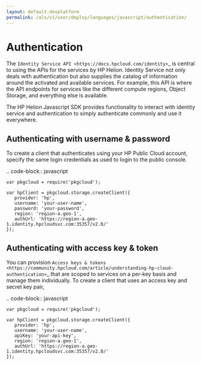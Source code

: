 ```yaml
---
layout: default-devplatform
permalink: /als/v1/user/deploy/languages/javascript/authentication/
---
```

<!--UNDER REVISION-->
Authentication
==========================================================
The `Identity Service API <https://docs.hpcloud.com/identity>`_ is central to using the
APIs for the services by HP Helion. Identity Service not only deals with authentication
but also supplies the catalog of information around the activated and available services.
For example, this API is where the API endpoints for services like the different compute regions,
Object Storage, and everything else is available.

The HP Helion Javascript SDK provides functionality to interact with identity service and authentication
to simply authenticate commonly and use it everywhere.

Authenticating with username & password
---------------------------------------
To create a client that authenticates using your HP Public Cloud account,
specify the same login credentials as used to login to the public console.

.. code-block:: javascript

    var pkgcloud = require('pkgcloud');

    var hpClient = pkgcloud.storage.createClient({
       provider: 'hp',
       username: 'your-user-name',
       password: 'your-password',
       region: 'region-a.geo-1',
       authUrl: 'https://region-a.geo-1.identity.hpcloudsvc.com:35357/v2.0/'
    });



Authenticating with access key & token
---------------------------------------
You can provision `Access keys & tokens <https://community.hpcloud.com/article/understanding-hp-cloud-authentication>`_
that are scoped to services on a per-key basis and manage them individually.
To create a client that uses an access key and secret key pair,

.. code-block:: javascript

    var pkgcloud = require('pkgcloud');

    var hpClient = pkgcloud.storage.createClient({
       provider: 'hp',
       username: 'your-user-name',
       apiKey: 'your-api-key',
       region: 'region-a.geo-1',
       authUrl: 'https://region-a.geo-1.identity.hpcloudsvc.com:35357/v2.0/'
    });
